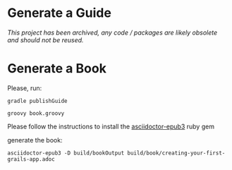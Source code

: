 # Generate a Guide

*This project has been archived, any code / packages are likely obsolete and should not be reused.*

# Generate a Book

Please, run: 

    gradle publishGuide

    groovy book.groovy

Please follow the instructions to install the [asciidoctor-epub3](http://asciidoctor.org/docs/convert-asciidoc-to-epub/) ruby gem

generate the book:

    asciidoctor-epub3 -D build/bookOutput build/book/creating-your-first-grails-app.adoc

